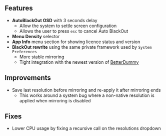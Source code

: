 ## Features

* **AutoBlackOut OSD** with 3 seconds delay
    * Allow the system to settle screen configuration
    * Allows the user to press `esc` to cancel Auto BlackOut
* **Menu Density** selector
* **App Info** menu section for showing licence status and version
* **BlackOut rewrite** using the same private framework used by `System Preferences`
    * More stable mirroring
    * Tight integration with the newest version of [BetterDummy](https://github.com/waydabber/BetterDummy/releases/tag/v1.1.10-beta)

## Improvements

* Save last resolution before mirroring and re-apply it after mirroring ends
    * This works around a system bug where a non-native resolution is applied when mirroring is disabled

## Fixes

* Lower CPU usage by fixing a recursive call on the resolutions dropdown
